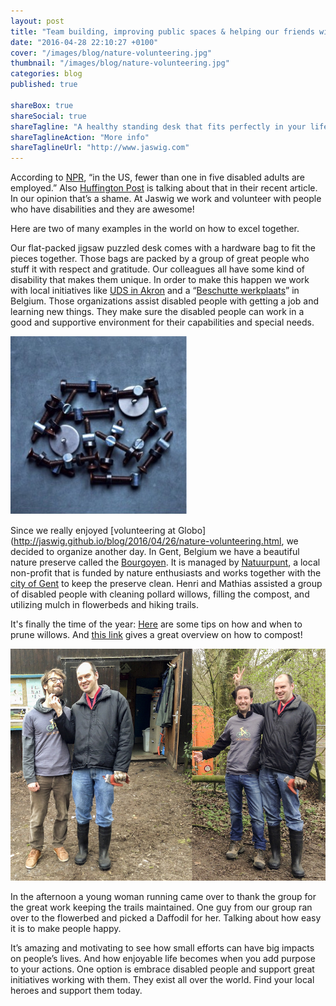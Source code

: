 ```yaml
---
layout: post
title: "Team building, improving public spaces & helping our friends with disabilities"
date: "2016-04-28 22:10:27 +0100"
cover: "/images/blog/nature-volunteering.jpg"
thumbnail: "/images/blog/nature-volunteering.jpg"
categories: blog
published: true

shareBox: true
shareSocial: true
shareTagline: "A healthy standing desk that fits perfectly in your life"
shareTaglineAction: "More info"
shareTaglineUrl: "http://www.jaswig.com"
---
```


According to [NPR](http://www.npr.org/sections/health-shots/2015/07/23/424990474/why-disability-and-poverty-still-go-hand-in-hand-25-years-after-landmark-law?utm_source=facebook.com&utm_medium=social&utm_campaign=npr&utm_term=nprnews&utm_content=20150723), “in the US, fewer than one in five disabled adults are employed.” 
Also [Huffington Post](http://www.huffingtonpost.com/kristin-duquette/10-crucial-ways-we-can-make-society-more-inclusive-for-people-with-disabilities_b_8027718.html) is talking about that in their recent article. In our opinion that’s a shame. At Jaswig we work and volunteer with people who have disabilities and they are awesome! 
<!--more-->

Here are two of many examples in the world on how to excel together.

Our flat-packed jigsaw puzzled desk comes with a hardware bag to fit the pieces together. Those bags are packed by a group of great people who stuff it with respect and gratitude. Our colleagues all have some kind of disability that makes them unique. In order to make this happen we work with local initiatives like [UDS in Akron](https://www.udsakron.org) and a “[Beschutte werkplaats](http://www.socialeeconomie.be/beschuttewerkplaatsen)” in Belgium. Those organizations assist disabled people with getting a job and learning new things. They make sure the disabled people can work in a good and supportive environment for their capabilities and special needs.

![Bagging](/images/blog/bagging.jpg)

Since we really enjoyed [volunteering at Globo](http://jaswig.github.io/blog/2016/04/26/nature-volunteering.html, we decided to organize another day. In Gent, Belgium we have a beautiful nature preserve called the [Bourgoyen](http://www.natuurpuntgent.be/de-natuur-in/natuurgebieden/bourgoyen-ossemeersen). It is managed by [Natuurpunt](http://www.natuurpuntgent.be/wie-zijn-we/voorstelling), a local non-profit that is funded by nature enthusiasts and works together with the [city of Gent](https://visit.gent.be/en/home) to keep the preserve clean. Henri and Mathias assisted a group of disabled people with cleaning pollard willows, filling the compost, and utilizing mulch in flowerbeds and hiking trails. 

It's finally the time of the year: [Here](http://www.gardeningknowhow.com/ornamental/trees/willow/how-to-prune-willow-trees.htm) are some tips on how and when to prune willows. And [this link](http://eartheasy.com/grow_compost.html) gives a great overview on how to compost!

![Mathias and Henri are volunteering](/images/blog/nature-mathias-henri.jpg)

In the afternoon a young woman running came over to thank the group for the great work keeping the trails maintained. One guy from our group ran over to the flowerbed and picked a Daffodil for her. Talking about how easy it is to make people happy.

It’s amazing and motivating to see how small efforts can have big impacts on people’s lives.  And how enjoyable life becomes when you add purpose to your actions. One option is embrace disabled people and support great initiatives working with them. They exist all over the world. 
Find your local heroes and support them today. 

